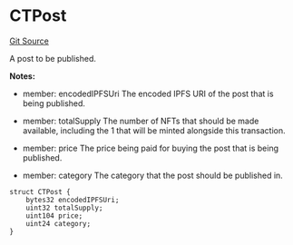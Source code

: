 # CTPost
[Git Source](https://github.com/mejango/croptop-core/blob/5d3db1b227bc3b1304f2032a17d2b64e4f748d4f/src/structs/CTPost.sol)

A post to be published.

**Notes:**
- member: encodedIPFSUri The encoded IPFS URI of the post that is being published.

- member: totalSupply The number of NFTs that should be made available, including the 1 that will be minted
alongside this transaction.

- member: price The price being paid for buying the post that is being published.

- member: category The category that the post should be published in.


```solidity
struct CTPost {
    bytes32 encodedIPFSUri;
    uint32 totalSupply;
    uint104 price;
    uint24 category;
}
```

